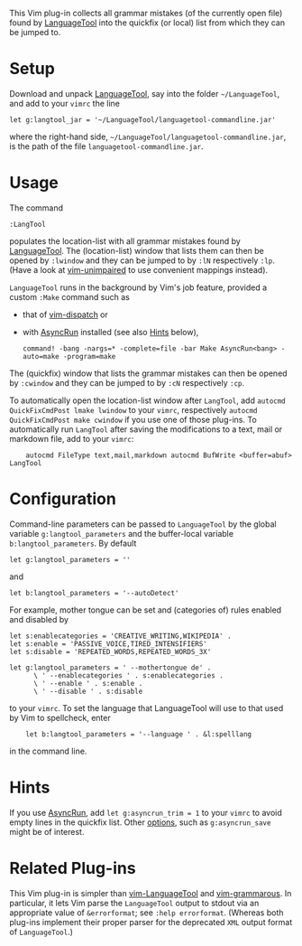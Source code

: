 This Vim plug-in collects all grammar mistakes (of the currently open file) found by [LanguageTool](https://languagetool.org/) into the quickfix (or local) list from which they can be jumped to.

# Setup

Download and unpack [LanguageTool](https://languagetool.org/download/), say into the folder `~/LanguageTool`, and add to your `vimrc` the line

```vim
let g:langtool_jar = '~/LanguageTool/languagetool-commandline.jar'
```

where the right-hand side, `~/LanguageTool/languagetool-commandline.jar`, is the path of the file `languagetool-commandline.jar`.

# Usage

The command

```vim
:LangTool
```

populates the location-list with all grammar mistakes found by [LanguageTool](https://languagetool.org/).
The (location-list) window that lists them can then be opened by `:lwindow` and they can be jumped to by `:lN` respectively `:lp`.
(Have a look at [vim-unimpaired](https://github.com/tpope/vim-unimpaired) to use convenient mappings instead).

`LanguageTool` runs in the background by Vim's job feature, provided a custom `:Make` command such as

- that of [vim-dispatch](https://github.com/tpope/vim-dispatch) or
- with [AsyncRun](https://github.com/skywind3000/asyncrun.vim/) installed (see also [Hints](#hints) below),

    ```vim
    command! -bang -nargs=* -complete=file -bar Make AsyncRun<bang> -auto=make -program=make
    ```

The (quickfix) window that lists the grammar mistakes can then be opened by `:cwindow` and they can be jumped to by `:cN` respectively `:cp`.

To automatically open the location-list window after `LangTool`, add
`autocmd QuickFixCmdPost lmake lwindow` to your `vimrc`, respectively `autocmd QuickFixCmdPost make cwindow` if you use one of those plug-ins.
To automatically run `LangTool` after saving the modifications to a text, mail or markdown file, add to your `vimrc`:

```vim
    autocmd FileType text,mail,markdown autocmd BufWrite <buffer=abuf> LangTool
```

# Configuration

Command-line parameters can be passed to `LanguageTool` by the global variable `g:langtool_parameters` and the buffer-local variable `b:langtool_parameters`.
By default

```vim
let g:langtool_parameters = ''
```

and

```vim
let b:langtool_parameters = '--autoDetect'
```

For example, mother tongue can be set and (categories of) rules enabled and disabled by

```vim
let s:enablecategories = 'CREATIVE_WRITING,WIKIPEDIA' .
let s:enable = 'PASSIVE_VOICE,TIRED_INTENSIFIERS'
let s:disable = 'REPEATED_WORDS,REPEATED_WORDS_3X'

let g:langtool_parameters = ' --mothertongue de' .
      \ ' --enablecategories ' . s:enablecategories .
      \ ' --enable ' . s:enable .
      \ ' --disable ' . s:disable
```

to your `vimrc`.
To set the language that LanguageTool will use to that used by Vim to spellcheck, enter

```vim
    let b:langtool_parameters = '--language ' . &l:spelllang
```

in the command line.

# Hints

If you use [AsyncRun](https://github.com/skywind3000/asyncrun.vim/), add `let g:asyncrun_trim = 1` to your `vimrc` to avoid empty lines in the quickfix list.
Other [options](https://github.com/skywind3000/asyncrun.vim/wiki/Options), such as `g:asyncrun_save` might be of interest.

# Related Plug-ins

This Vim plug-in is simpler than [vim-LanguageTool](https://github.com/dpelle/vim-LanguageTool) and [vim-grammarous](https://github.com/rhysd/vim-grammarous).
In particular, it lets Vim parse the `LanguageTool` output to stdout via an appropriate value of `&errorformat`;
see `:help errorformat`.
(Whereas both plug-ins implement their proper parser for the deprecated `XML` output format of `LanguageTool`.)

